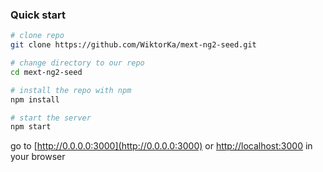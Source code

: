 ### Quick start

```bash
# clone repo
git clone https://github.com/WiktorKa/mext-ng2-seed.git

# change directory to our repo
cd mext-ng2-seed

# install the repo with npm
npm install

# start the server
npm start
```
go to [http://0.0.0.0:3000](http://0.0.0.0:3000) or [http://localhost:3000](http://localhost:3000) in your browser